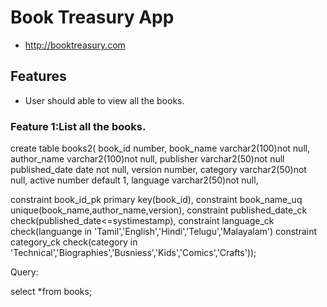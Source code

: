 # Book Treasury App
* http://booktreasury.com

## Features
* User should able to view all the books.

### Feature 1:List all the books.

create table books2(
book_id number,
book_name varchar2(100)not null,
author_name varchar2(100)not null,
publisher varchar2(50)not null
published_date date not null,
version number,
category varchar2(50)not null,
active number default 1,
language varchar2(50)not null,

constraint book_id_pk primary key(book_id),
constraint book_name_uq unique(book_name,author_name,version),
constraint published_date_ck check(published_date<=systimestamp),
constraint language_ck check(languange in 'Tamil','English','Hindi','Telugu','Malayalam')
constraint category_ck check(category in 'Technical','Biographies','Busniess','Kids','Comics','Crafts'));

Query:

select *from books;
